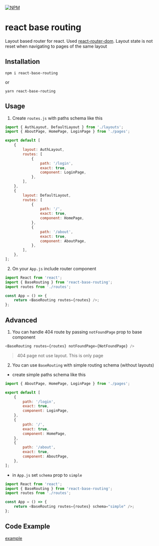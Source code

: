 [![NPM](https://img.shields.io/npm/v/react-base-routing.svg)](https://www.npmjs.com/package/react-base-routing)

# react base routing

Layout based router for react. Used [react-router-dom](https://www.npmjs.com/package/react-router-dom). Layout state is not reset when navigating to pages of the same layout

## Installation

```
npm i react-base-routing
```

or

```
yarn react-base-routing
```

## Usage

1. Create `routes.js` with paths schema like this

```js
import { AuthLayout, DefaultLayout } from './layouts';
import { AboutPage, HomePage, LoginPage } from './pages';

export default [
    {
        layout: AuthLayout,
        routes: [
            {
                path: '/login',
                exact: true,
                component: LoginPage,
            },
        ],
    },
    {
        layout: DefaultLayout,
        routes: [
            {
                path: '/',
                exact: true,
                component: HomePage,
            },
            {
                path: '/about',
                exact: true,
                component: AboutPage,
            },
        ],
    },
];
```

2. On your `App.js` include router component

```js
import React from 'react';
import { BaseRouting } from 'react-base-routing';
import routes from './routes';

const App = () => {
    return <BaseRouting routes={routes} />;
};
```

## Advanced

1. You can handle 404 route by passing `notFoundPage` prop to base component

```js
<BaseRouting routes={routes} notFoundPage={NotFoundPage} />
```

> 404 page not use layout. This is only page

2. You can use `BaseRouting` with simple routing schema (without layouts)

-   create simple paths schema like this

```js
import { AboutPage, HomePage, LoginPage } from './pages';

export default [
    {
        path: '/login',
        exact: true,
        component: LoginPage,
    },
    {
        path: '/',
        exact: true,
        component: HomePage,
    },
    {
        path: '/about',
        exact: true,
        component: AboutPage,
    },
];
```

-   in `App.js` set `schema` prop to `simple`

```js
import React from 'react';
import { BaseRouting } from 'react-base-routing';
import routes from './routes';

const App = () => {
    return <BaseRouting routes={routes} schema="simple" />;
};
```

## Code Example

[example](https://github.com/Aventhor/react-base-routing/tree/master/demo)
